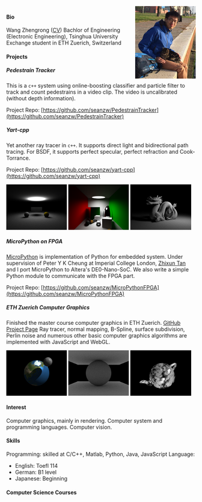<style type="text/css">
#photo {
    /*display: inline-block;*/
    position: relative;
   	float: right;
    width: 32%;
}
</style>

<div id = "photo"><img src = "./img/photo.png" alt = "He is not here"></div>

<style type="text/css">
.img {
    display: inline-block;
    width: 32%;
}
</style>

#### Bio
Wang Zhengrong ([CV](./CV/CV_eng.pdf))
Bachlor of Engineering (Electronic Engineering), Tsinghua University
Exchange student in ETH Zuerich, Switzerland

#### Projects

##### Pedestrain Tracker
This is a `c++` system using online-boosting classifier and particle filter to track and count pedestrains in a video clip. The video is uncalibrated (without depth information).

Project Repo: [https://github.com/seanzw/PedestrainTracker](https://github.com/seanzw/PedestrainTracker)

##### Yart-cpp
Yet another ray tracer in `c++`. It supports direct light and bidirectional path tracing. For BSDF, it supports perfect specular, perfect refraction and Cook-Torrance.

Project Repo: [https://github.com/seanzw/yart-cpp](https://github.com/seanzw/yart-cpp)

<div class = "img"><img src = "./img/yart-indirect-bi.png" alt = "something is wrong...:"></div>
<div class = "img"><img src = "./img/yart-cornell-box.png" alt = "something is wrong...:"></div>
<div class = "img"><img src = "./img/yart-stanford-dragon.png" alt = "something is wrong...:"></div>

##### MicroPython on FPGA
[MicroPython](https://github.com/micropython/micropython) is implementation of Python for embedded system. Under supervision of Peter Y K Cheung at Imperial College London, [Zhixun Tan](https://github.com/phisiart) and I port MicroPython to Altera's DE0-Nano-SoC. We also write a simple Python module to communicate with the FPGA part.

Project Repo: [https://github.com/seanzw/MicroPythonFPGA](https://github.com/seanzw/MicroPythonFPGA)

##### ETH Zuerich Computer Graphics
Finished the master course computer graphics in ETH Zuerich. [GitHub Project Page](https://seanzw.github.io/ETHZ-CG-2014)
Ray tracer, normal mapping, B-Spline, surface subdivision, Perlin noise and numerous other basic computer graphics algorithms are implemented with JavaScript and WebGL.

<div class = "img"><img src = "./img/CG-NormalMapping.png" alt = "something is wrong...:"></div>
<div class = "img"><img src = "./img/CG-Opacity.png" alt = "something is wrong...:"></div>
<div class = "img"><img src = "./img/CG-Marble.png" alt = "something is wrong...:"></div>

#### Interest
Computer graphics, mainly in rendering.
Computer system and programming languages.
Computer vision.

#### Skills
Programming: skilled at C/C++, Matlab, Python, Java, JavaScript
Language: 
- English: Toefl 114
- German: B1 level
- Japanese: Beginning

#### Computer Science Courses

